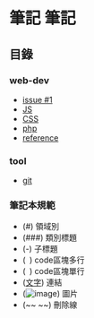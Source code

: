 # 筆記 筆記

## 目錄
### web-dev
- [issue #1](https://github.com/tion846/note/issues/1)
- [JS](/web-dev/js.md)
- [CSS](/web-dev/css.md)
- [php](/web-dev/php.md)
- [reference](/web-dev/reference.md)

### tool
- [git](/tool/git.md)

### 筆記本規範
- (#) 領域別
- (###) 類別標題
- (-) 子標題
- (``` ```) code區塊多行
- (` `) code區塊單行
- ([文字](www.google.com)) 連結
- (![image](http://i.imgur.com/)) 圖片
- (~~ ~~) 刪除線
